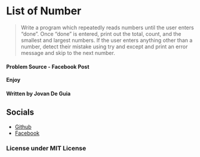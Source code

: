 # List of Number

> Write a program which repeatedly reads numbers until the user enters “done”.
> Once “done” is entered, print out the total, count, and the smallest and largest numbers. 
> If the user enters anything other than a number, detect their mistake using
> try and except and print an error message and skip to the next number.

#### Problem Source - Facebook Post

****Enjoy****

#### Written by Jovan De Guia

## Socials

- [Github](https://github.com/jxmked)
- [Facebook](https://www.facebook.com/deguia25)

### License under MIT License
